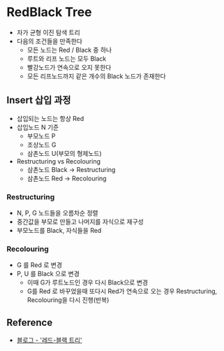 # RedBlack Tree
- 자가 균형 이진 탐색 트리
- 다음의 조건들을 만족한다
    - 모든 노드는 Red / Black 중 하나
    - 루트와 리프 노드는 모두 Black
    - 빨강노드가 연속으로 오지 못한다
    - 모든 리프노드까지 같은 개수의 Black 노드가 존재한다

## Insert 삽입 과정
- 삽입되는 노드는 항상 Red
- 삽입노드 N 기준
    - 부모노드 P
    - 조상노드 G
    - 삼촌노드 U(부모의 형제노드)
- Restructuring vs Recolouring
    - 삼촌노드 Black -> Restructuring
    - 삼촌노드 Red -> Recolouring

### Restructuring
- N, P, G 노드들을 오름차순 정렬
- 중간값을 부모로 만들고 나머지를 자식으로 재구성
- 부모노드를 Black, 자식들을 Red

### Recolouring
- G 를 Red 로 변경
- P, U 를 Black 으로 변경
    - 이때 G가 루트노드인 경우 다시 Black으로 변경
    - G를 Red 로 바꾸었을때 또다시 Red가 연속으로 오는 경우 Restructuring, Recolouring을 다시 진행(반복)

## Reference
- [블로그 - '레드-블랙 트리'](https://code-lab1.tistory.com/62)
